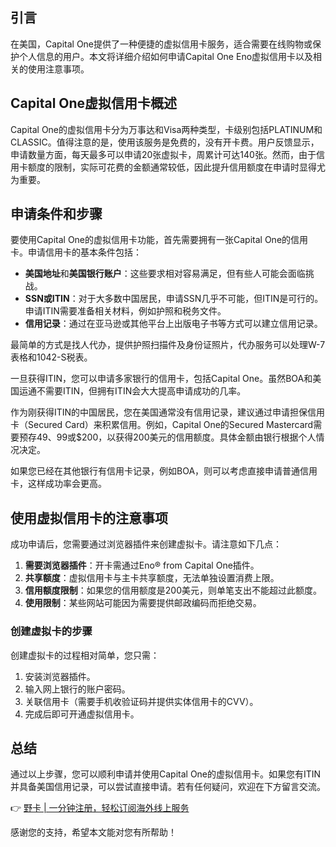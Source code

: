 ## 引言

在美国，Capital One提供了一种便捷的虚拟信用卡服务，适合需要在线购物或保护个人信息的用户。本文将详细介绍如何申请Capital One Eno虚拟信用卡以及相关的使用注意事项。

## Capital One虚拟信用卡概述

Capital One的虚拟信用卡分为万事达和Visa两种类型，卡级别包括PLATINUM和CLASSIC。值得注意的是，使用该服务是免费的，没有开卡费。用户反馈显示，申请数量方面，每天最多可以申请20张虚拟卡，周累计可达140张。然而，由于信用卡额度的限制，实际可花费的金额通常较低，因此提升信用额度在申请时显得尤为重要。

## 申请条件和步骤

要使用Capital One的虚拟信用卡功能，首先需要拥有一张Capital One的信用卡。申请信用卡的基本条件包括：

- **美国地址**和**美国银行账户**：这些要求相对容易满足，但有些人可能会面临挑战。
- **SSN或ITIN**：对于大多数中国居民，申请SSN几乎不可能，但ITIN是可行的。申请ITIN需要准备相关材料，例如护照和税务文件。
- **信用记录**：通过在亚马逊或其他平台上出版电子书等方式可以建立信用记录。

最简单的方式是找人代办，提供护照扫描件及身份证照片，代办服务可以处理W-7表格和1042-S税表。

一旦获得ITIN，您可以申请多家银行的信用卡，包括Capital One。虽然BOA和美国运通不需要ITIN，但拥有ITIN会大大提高申请成功的几率。

作为刚获得ITIN的中国居民，您在美国通常没有信用记录，建议通过申请担保信用卡（Secured Card）来积累信用。例如，Capital One的Secured Mastercard需要预存$49、$99或$200，以获得200美元的信用额度。具体金额由银行根据个人情况决定。

如果您已经在其他银行有信用卡记录，例如BOA，则可以考虑直接申请普通信用卡，这样成功率会更高。

## 使用虚拟信用卡的注意事项

成功申请后，您需要通过浏览器插件来创建虚拟卡。请注意如下几点：

1. **需要浏览器插件**：开卡需通过Eno® from Capital One插件。
2. **共享额度**：虚拟信用卡与主卡共享额度，无法单独设置消费上限。
3. **信用额度限制**：如果您的信用额度是200美元，则单笔支出不能超过此额度。
4. **使用限制**：某些网站可能因为需要提供邮政编码而拒绝交易。

### 创建虚拟卡的步骤

创建虚拟卡的过程相对简单，您只需：

1. 安装浏览器插件。
2. 输入网上银行的账户密码。
3. 关联信用卡（需要手机收验证码并提供实体信用卡的CVV）。
4. 完成后即可开通虚拟信用卡。

## 总结

通过以上步骤，您可以顺利申请并使用Capital One的虚拟信用卡。如果您有ITIN并具备美国信用记录，可以尝试直接申请。若有任何疑问，欢迎在下方留言交流。

👉 [野卡 | 一分钟注册，轻松订阅海外线上服务](https://bit.ly/bewildcard)

感谢您的支持，希望本文能对您有所帮助！
